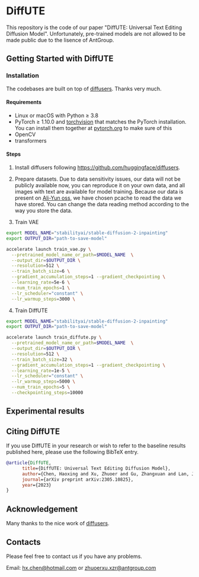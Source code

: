 # DiffUTE
This repository is the code of our paper "DiffUTE: Universal Text Editing Diffusion Model". Unfortunately, pre-trained models are not allowed to be made public due to the lisence of AntGroup.

## Getting Started with DiffUTE
### Installation
The codebases are built on top of [diffusers](https://github.com/huggingface/diffusers). Thanks very much.

#### Requirements
- Linux or macOS with Python ≥ 3.8
- PyTorch ≥ 1.10.0 and [torchvision](https://github.com/pytorch/vision/) that matches the PyTorch installation.
  You can install them together at [pytorch.org](https://pytorch.org) to make sure of this
- OpenCV
- transformers
#### Steps
1. Install diffusers following https://github.com/huggingface/diffusers.

2. Prepare datasets. Due to data sensitivity issues, our data will not be publicly available now, you can reproduce it on your own data, and all images with text are available for model training. Because our data is present on [Ali-Yun oss](https://www.aliyun.com/search?spm=5176.22772544.J_8058803260.37.4aa92ea9DAomsC&k=OSS&__is_mobile__=false&__is_spider__=false&__is_grey__=false), we have chosen pcache to read the data we have stored. You can change the data reading method according to the way you store the data.

3. Train VAE
```bash
export MODEL_NAME="stabilityai/stable-diffusion-2-inpainting"
export OUTPUT_DIR="path-to-save-model"

accelerate launch train_vae.py \
  --pretrained_model_name_or_path=$MODEL_NAME  \
  --output_dir=$OUTPUT_DIR \
  --resolution=512 \
  --train_batch_size=6 \
  --gradient_accumulation_steps=1 --gradient_checkpointing \
  --learning_rate=5e-6 \
  --num_train_epochs=1 \
  --lr_scheduler="constant" \
  --lr_warmup_steps=3000 \
```
4. Train DiffUTE
```bash
export MODEL_NAME="stabilityai/stable-diffusion-2-inpainting"
export OUTPUT_DIR="path-to-save-model"

accelerate launch train_diffute.py \
  --pretrained_model_name_or_path=$MODEL_NAME  \
  --output_dir=$OUTPUT_DIR \
  --resolution=512 \
  --train_batch_size=32 \
  --gradient_accumulation_steps=1 --gradient_checkpointing \
  --learning_rate=1e-5 \
  --lr_scheduler="constant" \
  --lr_warmup_steps=5000 \
  --num_train_epochs=5 \
  --checkpointing_steps=10000
```

## Experimental results

## Citing DiffUTE

If you use DiffUTE in your research or wish to refer to the baseline results published here, please use the following BibTeX entry.

```BibTeX
@article{DiffUTE,
      title={DiffUTE: Universal Text Editing Diffusion Model},
      author={Chen, Haoxing and Xu, Zhuoer and Gu, Zhangxuan and Lan, Jun and Zheng, Xing and Li, Yaohui and Meng, Changhua and Zhu, Huijia and Wang, Weiqiang},
      journal={arXiv preprint arXiv:2305.10825},
      year={2023}
}
```
## Acknowledgement
Many thanks to the nice work of [diffusers](https://github.com/huggingface/diffusers).

## Contacts
Please feel free to contact us if you have any problems.

Email: [hx.chen@hotmail.com](hx.chen@hotmail.com) or [zhuoerxu.xzr@antgroup.com](zhuoerxu.xzr@antgroup.com)
